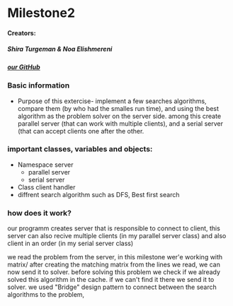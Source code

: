 

# Milestone2

#### Creators: 
##### Shira Turgeman & Noa Elishmereni
#####  [our GitHub](https://github.com/noaElish/ex4)

### **Basic information**
* Purpose of this extercise-
implement a few searches algorithms, compare them (by who had the smalles run time), 
and using the best algorithm as the problem solver on the server side.
among this create parallel server (that can work with multiple clients), 
and a serial server (that can accept clients one after the other.


### **important classes, variables and objects:**
* Namespace server
   * parallel server
   * serial server
* Class client handler
* diffrent search algorithm such as DFS, Best first search
   
### **how does it work?**
our programm creates server that is responsible to connect to client,
this server can also recive multiple clients (in my parallel server class)
and also client in an order (in my serial server class)

we read the problem from the server, in this milestone wer'e working with matrix/
after creating the matching matrix from the lines we read, we can now send it to solver. 
before solving this problem we check if we already solved this algorithm in the cache. if we can't find it there we send it to solver.
we used "Bridge" design pattern to connect between the search algorithms to the problem, 






